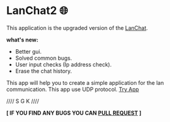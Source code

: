 # LanChat2 :globe_with_meridians:
This application is the upgraded version of the [LanChat](https://github.com/0xpulsar/LanChat).

**what's new:**
* Better gui.
* Solved common bugs.
* User input checks (Ip address check).
* Erase the chat history.

This app will help you to create a simple application for the lan communication. This app use UDP protocol.
[Try App](https://github.com/0xpulsar/LanChat2/raw/master/LanChat.jar)

//// S G K ////

**[ IF YOU FIND ANY BUGS YOU CAN [PULL REQUEST](https://github.com/0xpulsar/LanChat2/pulls) ]**
